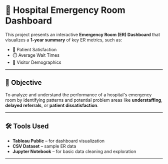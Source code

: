 # 🏥 Hospital Emergency Room Dashboard

This project presents an interactive **Emergency Room (ER) Dashboard** that visualizes a **1-year summary** of key ER metrics, such as:

- 🧍 Patient Satisfaction  
- ⏱️ Average Wait Times  
- 👥 Visitor Demographics  

---

## 🎯 Objective

To analyze and understand the performance of a hospital's emergency room by identifying patterns and potential problem areas like **understaffing**, **delayed referrals**, or **patient dissatisfaction**.

---

## 🛠 Tools Used

- **Tableau Public** – for dashboard visualization  
- **CSV Dataset** – sample ER data  
- **Jupyter Notebook** – for basic data cleaning and exploration  

---
